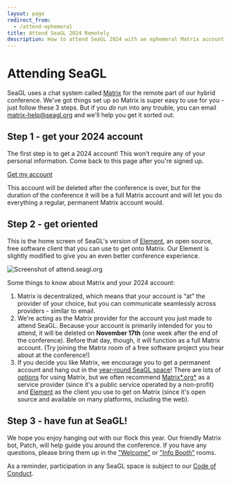 ```yaml
---
layout: page
redirect_from:
  - /attend-ephemeral
title: Attend SeaGL 2024 Remotely
description: How to attend SeaGL 2024 with an ephemeral Matrix account
---
```


# Attending SeaGL

SeaGL uses a chat system called [Matrix] for the remote part of our hybrid conference. We've got things set up so Matrix is super easy to use for you - just follow these 3 steps. But if you _do_ run into any trouble, you can email <matrix-help@seagl.org> and we'll help you get it sorted out. <!-- TODO - possibly link to Kiwi IRC too. -->

## Step 1 - get your 2024 account

The first step is to get a 2024 account! This won't require any of your personal information. Come back to this page after you're signed up.

<div class="text-center">
  <p><a class="btn btn-primary btn-large" href="https://attend.seagl.org/#/register?hs=ephemeral">Get my account</a></p>
</div>

This account will be deleted after the conference is over, but for the duration of the conference it will be a full Matrix account and will let you do everything a regular, permanent Matrix account would.

## Step 2 - get oriented

This is the home screen of SeaGL's version of [Element], an open source, free software client that you can use to get onto Matrix. Our Element is slightly modified to give you an even better conference experience.

<img class="align-center" alt="Screenshot of attend.seagl.org" src="/img/attend-portal.webp" />

Some things to know about Matrix and your 2024 account:

1. Matrix is decentralized, which means that your account is “at” the provider of your choice, but you can communicate seamlessly across providers - similar to email.
2. We're acting as the Matrix provider for the account you just made to attend SeaGL. Because your account is primarily intended for you to attend, it will be deleted on **November 17th** (one week after the end of the conference). Before that day, though, it will function as a full Matrix account. (Try joining the Matrix room of a free software project you hear about at the conference!) <!-- TODO it would be rad if we could actually see how many talks are about projects with Matrix rooms -->
3. If you decide you like Matrix, we encourage you to get a permanent account and hang out in the [year-round SeaGL space](https://matrix.to/#/#SeaGL:seattlematrix.org)! There are lots of [options][Matrix options] for using Matrix, but we often recommend [Matrix*.org*][Matrix.org] as a service provider (since it's a public service operated by a non-profit) and [Element] as the client you use to get on Matrix (since it's open source and available on many platforms, including the web).

## Step 3 - have fun at SeaGL!

We hope you enjoy hanging out with our flock this year. Our friendly Matrix bot, Patch, will help guide you around the conference. If you have any questions, please bring them up in the ["Welcome"]( https://attend.seagl.org/#/room/#2024-welcome:seagl.org) or ["Info Booth"]( https://attend.seagl.org/#/room/#2024-info-booth:seagl.org) rooms.

As a reminder, participation in any SeaGL space is subject to our [Code of Conduct](/code_of_conduct).

[Element]: https://element.io/
[Matrix]: https://matrix.org/
[Matrix.org]: https://matrix.org/faq/#who-and-how
[Matrix options]: https://matrix.org/docs/projects/try-matrix-now
